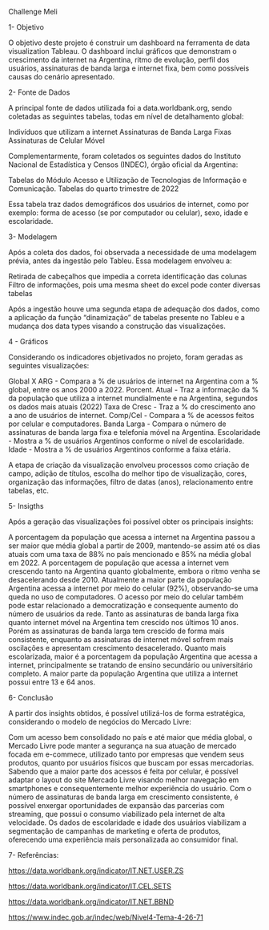 Challenge Meli

1- Objetivo

O objetivo deste projeto é construir um dashboard na ferramenta de data visualization Tableau. 
O dashboard inclui gráficos que demonstram o crescimento da internet na Argentina, ritmo de evolução, perfil dos usuários, assinaturas de banda larga e internet fixa, bem como possíveis causas do cenário apresentado.

2- Fonte de Dados

A principal fonte de dados utilizada foi a data.worldbank.org, sendo coletadas as seguintes tabelas, todas em nível de detalhamento global:

Indivíduos que utilizam a internet 
Assinaturas de Banda Larga Fixas 
Assinaturas de Celular Móvel 

Complementarmente, foram coletados os seguintes dados do Instituto Nacional de Estadística y Censos (INDEC), órgão oficial da Argentina:

Tabelas do Módulo Acesso e Utilização de Tecnologias de Informação e Comunicação. Tabelas do quarto trimestre de 2022

Essa tabela traz dados demográficos dos usuários de internet, como por exemplo: forma de acesso (se por computador ou celular), sexo, idade e escolaridade.

3- Modelagem

Após a coleta dos dados, foi observada a necessidade de uma modelagem prévia, antes da ingestão pelo Tableu. Essa modelagem envolveu a:

Retirada de cabeçalhos que impedia a correta identificação das colunas 
Filtro de informações, pois uma mesma sheet do excel pode conter diversas tabelas

Após a ingestão houve uma segunda etapa de adequação dos dados, como a aplicação da função “dinamização” de tabelas presente no Tableu e a mudança dos data types visando a construção das visualizações.

4 - Gráficos

Considerando os indicadores objetivados no projeto, foram geradas as seguintes visualizações:

Global X ARG - Compara a % de usuários de internet na Argentina com a % global, entre os anos 2000 a 2022.
Porcent. Atual - Traz a informação da % da população que utiliza a internet mundialmente e na Argentina, segundos os dados mais atuais (2022) 
Taxa de Cresc - Traz a % do crescimento ano a ano de usuários de internet.
Comp/Cel - Compara a % de acessos feitos por celular e computadores.
Banda Larga - Compara o número de assinaturas de banda larga fixa e telefonia móvel na Argentina.
Escolaridade - Mostra a % de usuários Argentinos conforme o nível de escolaridade.
Idade - Mostra a % de usuários Argentinos conforme a faixa etária.

A etapa de criação da visualização envolveu processos como criação de campo, adição de títulos, escolha do melhor tipo de visualização, cores, organização das informações, filtro de datas (anos), relacionamento entre tabelas, etc.

5- Insigths

Após a geração das visualizações foi possível obter os principais insights:

A porcentagem da população que acessa a internet na Argentina passou a ser maior que média global a partir de 2009, mantendo-se assim até os dias atuais com uma taxa de 88% no país mencionado e 85% na média global em 2022.
A porcentagem de população que acessa a internet vem crescendo tanto na Argentina quanto globalmente, embora o ritmo venha se desacelerando desde 2010.
Atualmente a maior parte da população Argentina acessa a internet por meio do celular (92%), observando-se uma queda no uso de computadores. O acesso por meio do celular também pode estar relacionado a democratização e consequente aumento do número de usuários da rede.
Tanto as assinaturas de banda larga fixa quanto internet móvel na Argentina tem crescido nos últimos 10 anos. Porém as assinaturas de banda larga tem crescido de forma mais consistente, enquanto as assinaturas de internet móvel sofrem mais oscilações e apresentam crescimento desacelerado.
Quanto mais escolarizada, maior é a porcentagem da população Argentina que acessa a internet, principalmente se tratando de ensino secundário ou universitário completo.
A maior parte da população Argentina que utiliza a internet possui entre 13 e 64 anos.

6- Conclusão

A partir dos insights obtidos, é possível utilizá-los de forma estratégica, considerando o modelo de negócios do Mercado Livre:

Com um acesso bem consolidado no país e até maior que média global, o Mercado Livre pode manter a segurança na sua atuação de mercado focada em e-commece, utilizado tanto por empresas que vendem seus produtos, quanto por usuários físicos que buscam por essas mercadorias.
Sabendo que a maior parte dos acessos é feita por celular, é possível adaptar o layout do site Mercado Livre visando melhor navegação em smartphones e consequentemente melhor experiência do usuário.
Com o número de assinaturas de banda larga em crescimento consistente, é possível enxergar oportunidades de expansão das parcerias com streaming, que possui o consumo viabilizado pela internet de alta velocidade.
Os dados de escolaridade e idade dos usuários viabilizam a segmentação de campanhas de marketing e oferta de produtos, oferecendo uma experiência mais personalizada ao consumidor final.

7- Referências:

https://data.worldbank.org/indicator/IT.NET.USER.ZS

https://data.worldbank.org/indicator/IT.CEL.SETS

https://data.worldbank.org/indicator/IT.NET.BBND

https://www.indec.gob.ar/indec/web/Nivel4-Tema-4-26-71
